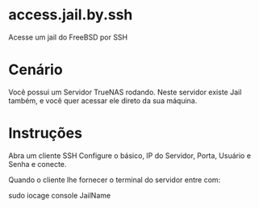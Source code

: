 # access.jail.by.ssh
Acesse um jail do FreeBSD por SSH

# Cenário
Você possui um Servidor TrueNAS rodando.
Neste servidor existe Jail também, e você quer acessar ele direto da sua máquina.

# Instruções
Abra um cliente SSH
Configure o básico, IP do Servidor, Porta, Usuário e Senha e conecte.

Quando o cliente lhe fornecer o terminal do servidor entre com:

sudo iocage console JailName

